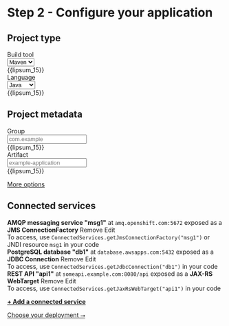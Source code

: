 # Step 2 - Configure your application

<form markdown="1">

<section markdown="1">

## Project type

<div class="form-entry">
  <div class="entry-title">Build tool</div>
  <div class="entry-input">
    <select id="build-tool">
      <option value="maven">Maven</option>
      <option value="gradle">Gradle</option>
    </select>
  </div>
  <div class="entry-info">
    {{lipsum_15}}
  </div>
</div>

<div class="form-entry">
  <div class="entry-title">Language</div>
  <div class="entry-input">
    <select id="programming-language" name="programming-language">
      <option value="java">Java</option>
      <option value="kotlin">Kotlin</option>
      <option value="groovy">Groovy</option>
    </select>
  </div>
  <div class="entry-info">
    {{lipsum_15}}
  </div>
</div>

</section>
<section markdown="1">

## Project metadata

<div class="form-entry">
  <div class="entry-title">Group</div>
  <div class="entry-input">
    <input id="group" type="text" placeholder="com.example"/>
  </div>
  <div class="entry-info">
    {{lipsum_15}}
  </div>
</div>

<div class="form-entry">
  <div class="entry-title">Artifact</div>
  <div class="entry-input">
    <input id="artifact" type="text" placeholder="example-application"/>
  </div>
  <div class="entry-info">
    {{lipsum_15}}
  </div>
</div>

[More options]()

</section>
<section markdown="1">

## Connected services

<div class="item">
  <div class="item-icon"></div>
  <div class="item-text">
    <div class="item-description">
      <b>AMQP messaging service "msg1"</b> at <code>amq.openshift.com:5672</code> exposed as a <b>JMS ConnectionFactory</b>
      <a class="item-operation">Remove</a> <a class="item-operation">Edit</a>
    </div>
    <div class="item-info">
    To access, use <code>ConnectedServices.getJmsConnectionFactory("msg1")</code> or JNDI resource <code>msg1</code> in your code
    </div>
  </div>
</div>

<div class="item">
  <div class="item-icon"></div>
  <div class="item-text">
    <div class="item-summary">
      <b>PostgreSQL database "db1"</b> at <code>database.awsapps.com:5432</code> exposed as a <b>JDBC Connection</b>
      <a class="item-operation">Remove</a> <a class="item-operation">Edit</a>
    </div>
    <div class="item-info">
      To access, use <code>ConnectedServices.getJdbcConnection("db1")</code> in your code
    </div>
  </div>
</div>

<div class="item">
  <div class="item-icon"></div>
  <div class="item-text">
    <div class="item-summary">
      <b>REST API "api1"</b> at <code>someapi.example.com:8080/api</code> exposed as a <b>JAX-RS WebTarget</b>
      <a class="item-operation">Remove</a> <a class="item-operation">Edit</a>
    </div>
    <div class="item-info">
      To access, use <code>ConnectedServices.getJaxRsWebTarget("api1")</code> in your code
    </div>
  </div>
</div>

**[+ Add a connected service]()**

</section>
<section class="step-navigation" markdown="1">

<a class="big-button" href="choose-deployment.html">Choose your deployment &#11106;</a>

</section>

</form>
